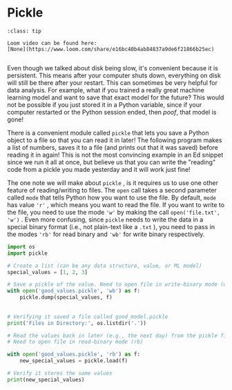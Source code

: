 # Pickle


```{admonition} Tip
:class: tip

Loom video can be found here:
[None](https://www.loom.com/share/e16bc40b4ab84837a9de6f21866b25ec)


```

Even though we talked about disk being slow, it's convenient because it is persistent. This means after your computer shuts down, everything on disk will still be there after your restart. This can sometimes be very helpful for data analysis. For example, what if you trained a really great machine learning model and want to save that exact model for the future? This would not be possible if you just stored it in a Python variable, since if your computer restarted or the Python session ended, then *poof*, that model is gone!  

There is a convenient module called `pickle` that lets you save a Python object to a file so that you can read it in later! The following program makes a list of numbers, saves it to a file (and prints out that it was saved) before reading it in again! This is not the most convincing example in an Ed snippet since we run it all at once, but believe us that you can write the "reading" code from a pickle you made yesterday and it will work just fine!  

The one note we will make about `pickle` , is it requires us to use one other feature of reading/writing to files. The `open` call takes a second parameter called `mode` that tells Python how you want to use the file. By default, `mode` has value `'r'` , which means you want to read the file. If you want to write to the file, you need to use the mode `'w'` by making the call `open('file.txt', 'w')` . Even more confusing, since `pickle` needs to write the data in a special binary format (i.e., not plain-text like a `.txt` ), you need to pass in the modes `'rb'` for read binary and `'wb'` for write binary respectively.  

```python
import os
import pickle

# Create a list (can be any data structure, value, or ML model)
special_values = [1, 2, 3]

# Save a pickle of the value. Need to open file in write-binary mode (wb)
with open('good_values.pickle', 'wb') as f:
    pickle.dump(special_values, f)
    
    
# Verifying it saved a file called good_model.pickle
print('Files in Directory:', os.listdir('.'))

# Read the values back in later (e.g., the next day) from the pickle file
# Need to open file in read-binary mode (rb)

with open('good_values.pickle', 'rb') as f:
    new_special_values = pickle.load(f)

# Verify it stores the same values
print(new_special_values)
```

